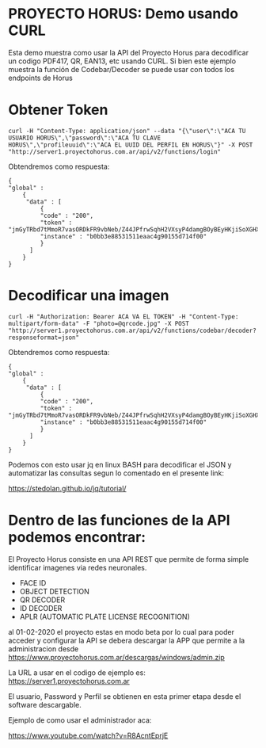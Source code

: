 # PROYECTO HORUS: Demo usando CURL

Esta demo muestra como usar la API del Proyecto Horus para decodificar un codigo PDF417, QR, EAN13, etc usando CURL. Si bien este ejemplo muestra la función de Codebar/Decoder se puede usar con todos los endpoints de Horus

# Obtener Token

```
curl -H "Content-Type: application/json" --data "{\"user\":\"ACA TU USUARIO HORUS\",\"password\":\"ACA TU CLAVE HORUS\",\"profileuuid\":\"ACA EL UUID DEL PERFIL EN HORUS\"}" -X POST "http://server1.proyectohorus.com.ar/api/v2/functions/login"
```

Obtendremos como respuesta:

```
{
"global" :
    {
     "data" : [
         {
         "code" : "200",
         "token" : "jmGyTRbd7tMmoR7vasORDkFR9vbNeb/Z44JPfrwSqhH2VXsyP4damgBOyBEyHKjiSoXGHXI4Fei8EOb2B++5WWwYvTeU4BfiJWzYXq3rwnmPATN0tXs2ug+v1IRPrbRBHGvC5PdVBAHy3U=",
         "instance" : "b0bb3e88531511eaac4g90155d714f00"
         }
      ]
    }
}
```

# Decodificar una imagen

```
curl -H "Authorization: Bearer ACA VA EL TOKEN" -H "Content-Type: multipart/form-data" -F "photo=@qrcode.jpg" -X POST "http://server1.proyectohorus.com.ar/api/v2/functions/codebar/decoder?responseformat=json"
```

Obtendremos como respuesta:

```
{
"global" :
    {
     "data" : [
         {
         "code" : "200",
         "token" : "jmGyTRbd7tMmoR7vasORDkFR9vbNeb/Z44JPfrwSqhH2VXsyP4damgBOyBEyHKjiSoXGHXI4Fei8EOb2B++5WWwYvTeU4BfiJWzYXq3rwnmPATN0tXs2ug+v1IRPrbRBHGvC5PdVBAHy3U=",
         "instance" : "b0bb3e88531511eaac4g90155d714f00"
         }
      ]
    }
}
```

Podemos con esto usar jq en linux BASH para decodificar el JSON y automatizar las consultas segun lo comentado en el presente link:

https://stedolan.github.io/jq/tutorial/

# Dentro de las funciones de la API podemos encontrar:

El Proyecto Horus consiste en una API REST que permite de forma simple identificar imagenes via redes neuronales.

- FACE ID
- OBJECT DETECTION
- QR DECODER
- ID DECODER
- APLR (AUTOMATIC PLATE LICENSE RECOGNITION)

al 01-02-2020 el proyecto estas en modo beta por lo cual para poder acceder y configurar la API se debera descargar la APP que permite a la administracion desde https://www.proyectohorus.com.ar/descargas/windows/admin.zip

La URL a usar en el codigo de ejemplo es:
https://server1.proyectohorus.com.ar

El usuario, Password y Perfil se obtienen en esta primer etapa desde el software descargable.

Ejemplo de como usar el administrador aca:

https://www.youtube.com/watch?v=R8AcntEprjE

